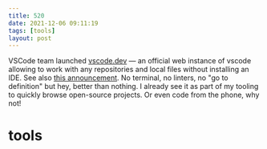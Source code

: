 ```yaml
---
title: 520
date: 2021-12-06 09:11:19
tags: [tools]
layout: post
---
```


VSCode team launched [vscode.dev](https://vscode.dev/) — an official web instance of vscode allowing to work with any repositories and local files without installing an IDE. See also [this announcement](https://code.visualstudio.com/blogs/2021/10/20/vscode-dev). No terminal, no linters, no "go to definition" but hey, better than nothing. I already see it as part of my tooling to quickly browse open-source projects. Or even code from the phone, why not!

# tools
